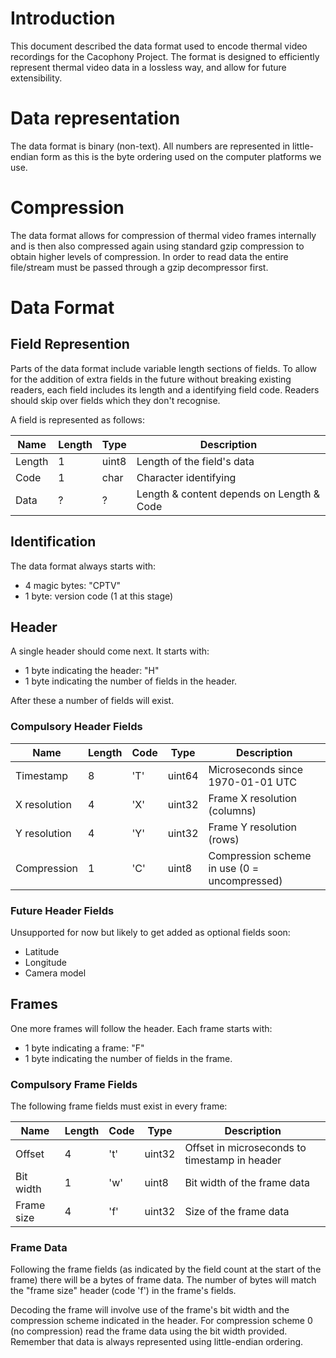 # Introduction

This document described the data format used to encode thermal video
recordings for the Cacophony Project. The format is designed to
efficiently represent thermal video data in a lossless way, and allow
for future extensibility.

# Data representation

The data format is binary (non-text). All numbers are represented in
little-endian form as this is the byte ordering used on the computer
platforms we use.

# Compression

The data format allows for compression of thermal video frames
internally and is then also compressed again using standard gzip
compression to obtain higher levels of compression. In order to read
data the entire file/stream must be passed through a gzip decompressor
first.

# Data Format

## Field Represention

Parts of the data format include variable length sections of
fields. To allow for the addition of extra fields in the future
without breaking existing readers, each field includes its length and
a identifying field code. Readers should skip over fields which they
don't recognise.

A field is represented as follows:

| Name   | Length | Type  | Description
| ------ | ------ | ----- |----------------------------------------------
| Length | 1      | uint8 | Length of the field's data
| Code   | 1      | char  | Character identifying
| Data   | ?      | ?     | Length & content depends on Length & Code

## Identification

The data format always starts with:

* 4 magic bytes: "CPTV"
* 1 byte: version code (1 at this stage)

## Header

A single header should come next. It starts with:
* 1 byte indicating the header: "H"
* 1 byte indicating the number of fields in the header.

After these a number of fields will exist.

### Compulsory Header Fields

| Name         | Length | Code  | Type    | Description
| ------------ | ------ | ----- | ------- | ---------------------------------------------
| Timestamp    | 8      | 'T'   | uint64  | Microseconds since 1970-01-01 UTC
| X resolution | 4      | 'X'   | uint32  | Frame X resolution (columns)
| Y resolution | 4      | 'Y'   | uint32  | Frame Y resolution (rows)
| Compression  | 1      | 'C'   | uint8   | Compression scheme in use (0 = uncompressed)

### Future Header Fields

Unsupported for now but likely to get added as optional fields soon:

* Latitude
* Longitude
* Camera model

## Frames

One more frames will follow the header. Each frame starts with:
* 1 byte indicating a frame: "F"
* 1 byte indicating the number of fields in the frame.

### Compulsory Frame Fields

The following frame fields must exist in every frame:

| Name       | Length | Code  | Type      | Description
| ---------- | ------ | ----- | --------- | ---------------------------------------------
| Offset     | 4      | 't'   | uint32    | Offset in microseconds to timestamp in header
| Bit width  | 1      | 'w'   | uint8     | Bit width of the frame data
| Frame size | 4      | 'f'   | uint32    | Size of the frame data

### Frame Data

Following the frame fields (as indicated by the field count at the
start of the frame) there will be a bytes of frame data. The number of
bytes will match the "frame size" header (code 'f') in the frame's fields.

Decoding the frame will involve use of the frame's bit width and the
compression scheme indicated in the header. For compression scheme 0
(no compression) read the frame data using the bit width
provided. Remember that data is always represented using little-endian
ordering.
